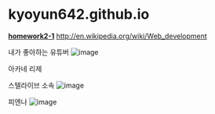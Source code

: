 # kyoyun642.github.io
[**homework2-1**](http://kyoyun642.github.io/homework2-1.html)
http://en.wikipedia.org/wiki/Web_development

내가 좋아하는 유튜버
![image](https://github.com/user-attachments/assets/d85fd4bd-e4e2-46f7-8e15-797f8ebb7274)

아카네 리제

스텔라이브 소속
![image](https://github.com/user-attachments/assets/9f91ded9-c163-457d-9e5b-a6f3ca4b1da0)

피엔나
![image](https://github.com/user-attachments/assets/b9d4d232-8a4b-4bb1-a432-6d2f174d4157)

